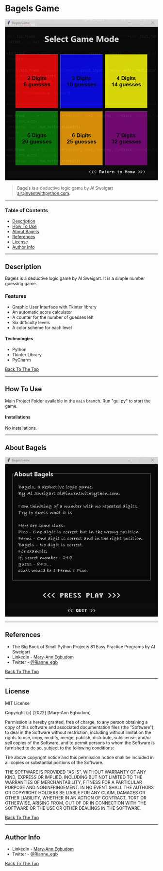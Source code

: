 # Bagels Game

![Project Image](bagels_gamemode.png)

> Bagels is a deductive logic game by Al Sweigart al@inventwithpython.com.

---

### Table of Contents

- [Description](#description)
- [How To Use](#how-to-use)
- [About Bagels](#about-bagels)
- [References](#references)
- [License](#license)
- [Author Info](#author-info)

---

## Description
Bagels is a deductive logic game by Al Sweigart. It is a simple number guessing game. 

### Features

- Graphic User Interface with Tkinter library
- An automatic score calculator
- A counter for the number of guesses left
- Six difficulty levels
- A color scheme for each level

#### Technologies

- Python
- Tkinter Library
- PyCharm

[Back To The Top](#bagels-game)

---

## How To Use

Main Project Folder available in the `main` branch.
Run "gui.py" to start the game.


#### Installations

No installations.

---

## About Bagels
![Bagels Screenshot](about-bagels.png)

---

## References

- The Big Book of Small Python Projects 81 Easy Practice Programs by Al Sweigart 
- LinkedIn - [Mary-Ann Egbudom](https://www.linkedin.com/in/mary-ann-egbudom-9017b3109)
- Twitter - [@Rianne_egb](https://twitter.com/Rianne_egb)

[Back To The Top](#bagels-game)

---

## License

MIT License

Copyright (c) [2022] [Mary-Ann Egbudom]

Permission is hereby granted, free of charge, to any person obtaining a copy
of this software and associated documentation files (the "Software"), to deal
in the Software without restriction, including without limitation the rights
to use, copy, modify, merge, publish, distribute, sublicense, and/or sell
copies of the Software, and to permit persons to whom the Software is
furnished to do so, subject to the following conditions:

The above copyright notice and this permission notice shall be included in all
copies or substantial portions of the Software.

THE SOFTWARE IS PROVIDED "AS IS", WITHOUT WARRANTY OF ANY KIND, EXPRESS OR
IMPLIED, INCLUDING BUT NOT LIMITED TO THE WARRANTIES OF MERCHANTABILITY,
FITNESS FOR A PARTICULAR PURPOSE AND NONINFRINGEMENT. IN NO EVENT SHALL THE
AUTHORS OR COPYRIGHT HOLDERS BE LIABLE FOR ANY CLAIM, DAMAGES OR OTHER
LIABILITY, WHETHER IN AN ACTION OF CONTRACT, TORT OR OTHERWISE, ARISING FROM,
OUT OF OR IN CONNECTION WITH THE SOFTWARE OR THE USE OR OTHER DEALINGS IN THE
SOFTWARE.


[Back To The Top](#bagels-game)

---

## Author Info

- LinkedIn - [Mary-Ann Egbudom](https://www.linkedin.com/in/mary-ann-egbudom-9017b3109)
- Twitter - [@Rianne_egb](https://twitter.com/Rianne_egb)


[Back To The Top](#bagels-game)
